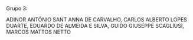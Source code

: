 Grupo 3:

ADINOR ANTÔNIO SANT ANNA DE CARVALHO,
CARLOS ALBERTO LOPES DUARTE,
EDUARDO DE ALMEIDA E SILVA,
GUIDO GIUSEPPE SCAGLIUSI,
MARCOS MATTOS NETTO
